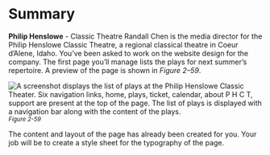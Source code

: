 # Summary

**Philip Henslowe** - Classic Theatre Randall Chen is the media director for the Philip Henslowe Classic Theatre, a regional classical theatre in Coeur d’Alene, Idaho. You’ve been asked to work on the website design for the company. The first page you’ll manage lists the plays for next summer’s repertoire. A preview of the page is shown in *Figure 2–59*.

![A screenshot displays the list of plays at the Philip Henslowe Classic Theater. Six navigation links, home, plays, ticket, calendar, about P H C T, support are present at the top of the page. The list of plays is displayed with a navigation bar along with the content of the plays. ](https://cdn.filestackcontent.com/U9n3nTLaSatGqoVeH1e0)
<sup>*Figure 2-59*</sup>

The content and layout of the page has already been created for you. Your job will be to create a style sheet for the typography of the page. 